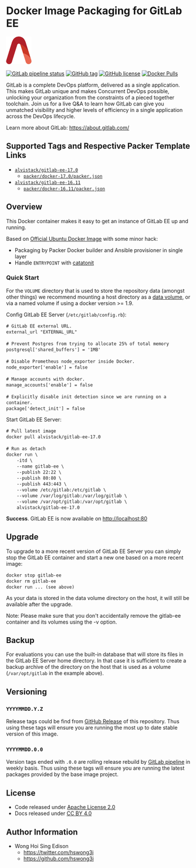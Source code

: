 # Docker Image Packaging for GitLab EE

<a href="https://alvistack.com" title="AlviStack" target="_blank"><img src="/alvistack.svg" height="75" alt="AlviStack"></a>

[![GitLab pipeline
status](https://img.shields.io/gitlab/pipeline/alvistack/docker-gitlab-ee/master)](https://gitlab.com/alvistack/docker-gitlab-ee/-/pipelines)
[![GitHub
tag](https://img.shields.io/github/tag/alvistack/docker-gitlab-ee.svg)](https://github.com/alvistack/docker-gitlab-ee/tags)
[![GitHub
license](https://img.shields.io/github/license/alvistack/docker-gitlab-ee.svg)](https://github.com/alvistack/docker-gitlab-ee/blob/master/LICENSE)
[![Docker
Pulls](https://img.shields.io/docker/pulls/alvistack/gitlab-ee-17.0.svg)](https://hub.docker.com/r/alvistack/gitlab-ee-17.0)

GitLab is a complete DevOps platform, delivered as a single application.
This makes GitLab unique and makes Concurrent DevOps possible, unlocking
your organization from the constraints of a pieced together toolchain.
Join us for a live Q&A to learn how GitLab can give you unmatched
visibility and higher levels of efficiency in a single application
across the DevOps lifecycle.

Learn more about GitLab: <https://about.gitlab.com/>

## Supported Tags and Respective Packer Template Links

-   [`alvistack/gitlab-ee-17.0`](https://hub.docker.com/r/alvistack/gitlab-ee-17.0)
    -   [`packer/docker-17.0/packer.json`](https://github.com/alvistack/docker-gitlab-ee/blob/master/packer/docker-17.0/packer.json)
-   [`alvistack/gitlab-ee-16.11`](https://hub.docker.com/r/alvistack/gitlab-ee-16.11)
    -   [`packer/docker-16.11/packer.json`](https://github.com/alvistack/docker-gitlab-ee/blob/master/packer/docker-16.11/packer.json)

## Overview

This Docker container makes it easy to get an instance of GitLab EE up
and running.

Based on [Official Ubuntu Docker
Image](https://hub.docker.com/_/ubuntu/) with some minor hack:

-   Packaging by Packer Docker builder and Ansible provisioner in single
    layer
-   Handle `ENTRYPOINT` with
    [catatonit](https://github.com/openSUSE/catatonit)

### Quick Start

For the `VOLUME` directory that is used to store the repository data
(amongst other things) we recommend mounting a host directory as a [data
volume](https://docs.docker.com/engine/tutorials/dockervolumes/#/data-volumes),
or via a named volume if using a docker version \>= 1.9.

Config GitLab EE Server (`/etc/gitlab/config.rb`):

    # GitLab EE external URL.
    external_url "EXTERNAL_URL"

    # Prevent Postgres from trying to allocate 25% of total memory
    postgresql['shared_buffers'] = '1MB'

    # Disable Prometheus node_exporter inside Docker.
    node_exporter['enable'] = false

    # Manage accounts with docker.
    manage_accounts['enable'] = false

    # Explicitly disable init detection since we are running on a container.
    package['detect_init'] = false

Start GitLab EE Server:

    # Pull latest image
    docker pull alvistack/gitlab-ee-17.0

    # Run as detach
    docker run \
        -itd \
        --name gitlab-ee \
        --publish 22:22 \
        --publish 80:80 \
        --publish 443:443 \
        --volume /etc/gitlab:/etc/gitlab \
        --volume /var/log/gitlab:/var/log/gitlab \
        --volume /var/opt/gitlab:/var/opt/gitlab \
        alvistack/gitlab-ee-17.0

**Success**. GitLab EE is now available on <http://localhost:80>

## Upgrade

To upgrade to a more recent version of GitLab EE Server you can simply
stop the GitLab EE container and start a new one based on a more recent
image:

    docker stop gitlab-ee
    docker rm gitlab-ee
    docker run ... (see above)

As your data is stored in the data volume directory on the host, it will
still be available after the upgrade.

Note: Please make sure that you don't accidentally remove the gitlab-ee
container and its volumes using the -v option.

## Backup

For evaluations you can use the built-in database that will store its
files in the GitLab EE Server home directory. In that case it is
sufficient to create a backup archive of the directory on the host that
is used as a volume (`/var/opt/gitlab` in the example above).

## Versioning

### `YYYYMMDD.Y.Z`

Release tags could be find from [GitHub
Release](https://github.com/alvistack/docker-gitlab-ee/tags) of this
repository. Thus using these tags will ensure you are running the most
up to date stable version of this image.

### `YYYYMMDD.0.0`

Version tags ended with `.0.0` are rolling release rebuild by [GitLab
pipeline](https://gitlab.com/alvistack/docker-gitlab-ee/-/pipelines) in
weekly basis. Thus using these tags will ensure you are running the
latest packages provided by the base image project.

## License

-   Code released under [Apache License 2.0](LICENSE)
-   Docs released under [CC BY
    4.0](http://creativecommons.org/licenses/by/4.0/)

## Author Information

-   Wong Hoi Sing Edison
    -   <https://twitter.com/hswong3i>
    -   <https://github.com/hswong3i>
